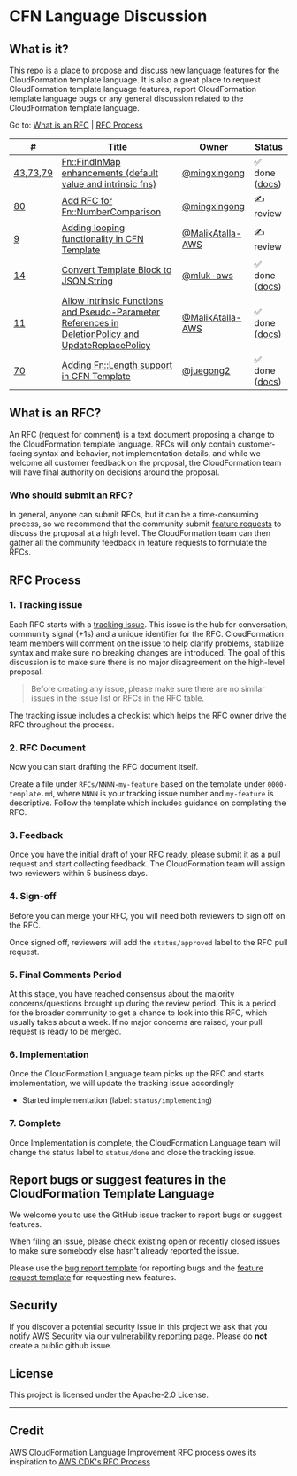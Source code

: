 # CFN Language Discussion

## What is it?
This repo is a place to propose and discuss new language features for the CloudFormation template language. It is also a great place to request CloudFormation template language features, report CloudFormation template language bugs or any general discussion related to the CloudFormation template language.

Go to: [What is an RFC](#what-is-an-rfc) | [RFC Process](#rfc-process)

<!--BEGIN_TABLE-->
\#|Title|Owner|Status|
---|-----|-----|------|
[43](https://github.com/aws-cloudformation/cfn-language-discussion/issues/43),[73](https://github.com/aws-cloudformation/cfn-language-discussion/issues/73),[79](https://github.com/aws-cloudformation/cfn-language-discussion/issues/79)|[Fn::FindInMap enhancements (default value and intrinsic fns)](https://github.com/aws-cloudformation/cfn-language-discussion/pull/91)|[@mingxingong](https://github.com/mingxingong)|✅ done ([docs](https://docs.aws.amazon.com/AWSCloudFormation/latest/UserGuide/intrinsic-function-reference-findinmap-enhancements.html))
[80](https://github.com/aws-cloudformation/cfn-language-discussion/issues/80)|[Add RFC for Fn::NumberComparison](https://github.com/aws-cloudformation/cfn-language-discussion/pull/90)|[@mingxingong](https://github.com/mingxingong)|✍️ review
[9](https://github.com/aws-cloudformation/cfn-language-discussion/issues/9)|[Adding looping functionality in CFN Template](https://github.com/aws-cloudformation/cfn-language-discussion/pull/75)|[@MalikAtalla-AWS](https://github.com/MalikAtalla-AWS)|✍️ review
[14](https://github.com/aws-cloudformation/cfn-language-discussion/issues/14)|[Convert Template Block to JSON String](https://github.com/aws-cloudformation/cfn-language-discussion/pull/76)|[@mluk-aws](https://github.com/mluk-aws)|✅ done ([docs](https://docs.aws.amazon.com/AWSCloudFormation/latest/UserGuide/intrinsic-function-reference-ToJsonString.html))
[11](https://github.com/aws-cloudformation/cfn-language-discussion/issues/11)|[Allow Intrinsic Functions and Pseudo-Parameter References in DeletionPolicy and UpdateReplacePolicy](https://github.com/aws-cloudformation/cfn-language-discussion/pull/74)|[@MalikAtalla-AWS](https://github.com/MalikAtalla-AWS)|✅ done ([docs](https://docs.aws.amazon.com/AWSCloudFormation/latest/UserGuide/function-refs-in-policy-attributes.html))
[70](https://github.com/aws-cloudformation/cfn-language-discussion/issues/70)|[Adding Fn::Length support in CFN Template](https://github.com/aws-cloudformation/cfn-language-discussion/pull/72)|[@juegong2](https://github.com/juegong2)|✅ done ([docs](https://docs.aws.amazon.com/AWSCloudFormation/latest/UserGuide/intrinsic-function-reference-length.html))
<!--END_TABLE-->

## What is an RFC?

An RFC (request for comment) is a text document proposing a change to the CloudFormation template language. RFCs will only contain customer-facing syntax and behavior, not implementation details, and while we welcome all customer feedback on the proposal, the CloudFormation team will have final authority on decisions around the proposal.

### Who should submit an RFC?

In general, anyone can submit RFCs, but it can be a time-consuming process, so we recommend that the community submit [feature requests](https://github.com/aws-cloudformation/cfn-language-discussion/issues/new?assignees=&labels=&template=feature_request.md&title=) to discuss the proposal at a high level. The CloudFormation team can then gather all the community feedback in feature requests to formulate the RFCs.

## RFC Process

### 1. Tracking issue

Each RFC starts with a [tracking issue](https://github.com/aws-cloudformation/cfn-language-discussion/issues/new?assignees=&labels=&template=rfc-tracking-issue.md&title=). This issue is the hub for conversation, community signal (+1s) and a unique identifier for the RFC. CloudFormation team members will comment on the issue to help clarify problems, stabilize syntax and make sure no breaking changes are introduced. The goal of this discussion is to make sure there is no major disagreement on the high-level proposal.

> Before creating any issue, please make sure there are no similar issues in the issue list or RFCs in the RFC table.

The tracking issue includes a checklist which helps the RFC owner drive the RFC
throughout the process.

### 2. RFC Document

Now you can start drafting the RFC document itself.

Create a file under `RFCs/NNNN-my-feature` based on the template under
`0000-template.md`, where `NNNN` is your tracking issue number and `my-feature`
is descriptive. Follow the template which includes guidance on completing the RFC.

### 3. Feedback

Once you have the initial draft of your RFC ready, please submit it as a pull
request and start collecting feedback. The CloudFormation team will assign two reviewers within 5 business days.

### 4. Sign-off

Before you can merge your RFC, you will need both reviewers to sign off on the RFC.

Once signed off, reviewers will add the `status/approved` label to the RFC pull request.


### 5. Final Comments Period

At this stage, you have reached consensus about the majority concerns/questions
brought up during the review period. This is a period for the broader community to
get a chance to look into this RFC, which usually takes about a week. If no
major concerns are raised, your pull request is ready to be merged.

### 6. Implementation

Once the CloudFormation Language team picks up the RFC and starts implementation, we will update the tracking issue accordingly
- Started implementation (label: `status/implementing`)

### 7. Complete

Once Implementation is complete, the CloudFormation Language team will change the status label to `status/done` and close the tracking issue.

## Report bugs or suggest features in the CloudFormation Template Language

We welcome you to use the GitHub issue tracker to report bugs or suggest features.

When filing an issue, please check existing open or recently closed issues to make sure somebody else hasn't already reported the issue.

Please use the [bug report template](https://github.com/aws-cloudformation/cfn-language-discussion/issues/new?assignees=&labels=&template=bug_report.md&title=) for reporting bugs and the [feature request template](https://github.com/aws-cloudformation/cfn-language-discussion/issues/new?assignees=&labels=&template=feature_request.md&title=) for requesting new features.

## Security

If you discover a potential security issue in this project we ask that you notify AWS Security via our [vulnerability reporting page](http://aws.amazon.com/security/vulnerability-reporting/). Please do **not** create a public github issue.

## License

This project is licensed under the Apache-2.0 License.

---

## Credit
AWS CloudFormation Language Improvement RFC process owes its inspiration to [AWS CDK's RFC Process](https://github.com/aws/aws-cdk-rfcs)
